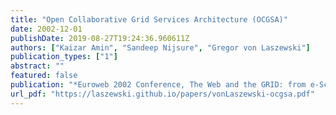 ```yaml
---
title: "Open Collaborative Grid Services Architecture (OCGSA)"
date: 2002-12-01
publishDate: 2019-08-27T19:24:36.960611Z
authors: ["Kaizar Amin", "Sandeep Nijsure", "Gregor von Laszewski"]
publication_types: ["1"]
abstract: ""
featured: false
publication: "*Euroweb 2002 Conference, The Web and the GRID: from e-Science to e-Business*"
url_pdf: "https://laszewski.github.io/papers/vonLaszewski-ocgsa.pdf"
---
```


